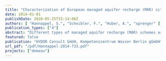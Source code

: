 ```yaml
---
title: "Characterization of European managed aquifer recharge (MAR) sites - Analysis"
date: 2014-01-01
publishDate: 2020-05-25T15:14:06Z
authors: [ "Hannappel, S.", "Scheibler, F.", "Huber, A.", "sprenger" ]
publication_types: ["4"]
abstract: "Different types of managed aquifer recharge (MAR) schemes are widely distributed and applied on various scales in the European countries, but no systematic categorization and compilation existed up to now. The European MAR catalogue presented herein includes a wide range of parameters, e.g. operational information, hydrogeological properties and water quality monitoring for different types of MAR. The database includes currently 270 MAR sites, but is neither a representative nor an exhaustive data compilation. Nevertheless, based on the available data it is shown that MAR plays an important role in the European water supply producing large water quantities for the domestic water supply."
featured: false
publication: "HYDOR Consult GmbH, Kompetenzzentrum Wasser Berlin gGmbH"
url_pdf: "/pdf/Hannappel-2014-733.pdf"
projects: ["demeau"]
---
```



